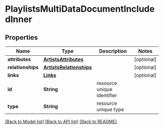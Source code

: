 # PlaylistsMultiDataDocumentIncludedInner

## Properties
Name | Type | Description | Notes
------------ | ------------- | ------------- | -------------
**attributes** | [**ArtistsAttributes**](ArtistsAttributes.md) |  | [optional] 
**relationships** | [**ArtistsRelationships**](ArtistsRelationships.md) |  | [optional] 
**links** | [**Links**](Links.md) |  | [optional] 
**id** | **String** | resource unique identifier | 
**type** | **String** | resource unique type | 

[[Back to Model list]](../README.md#documentation-for-models) [[Back to API list]](../README.md#documentation-for-api-endpoints) [[Back to README]](../README.md)


